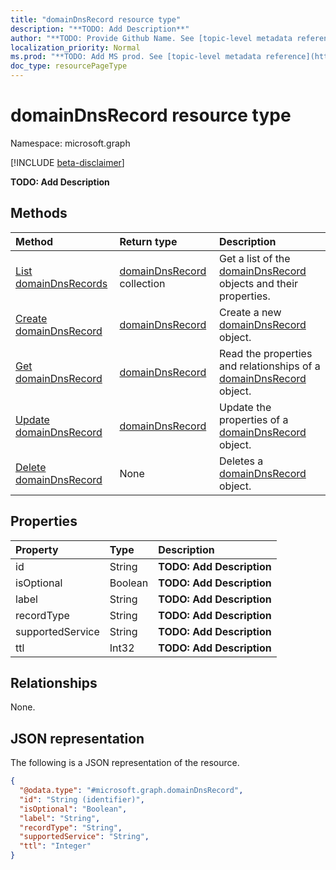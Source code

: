```yaml
---
title: "domainDnsRecord resource type"
description: "**TODO: Add Description**"
author: "**TODO: Provide Github Name. See [topic-level metadata reference](https://msgo.azurewebsites.net/add/document/guidelines/metadata.html#topic-level-metadata)**"
localization_priority: Normal
ms.prod: "**TODO: Add MS prod. See [topic-level metadata reference](https://msgo.azurewebsites.net/add/document/guidelines/metadata.html#topic-level-metadata)**"
doc_type: resourcePageType
---
```


# domainDnsRecord resource type

Namespace: microsoft.graph

[!INCLUDE [beta-disclaimer](../../includes/beta-disclaimer.md)]

**TODO: Add Description**

## Methods
|Method|Return type|Description|
|:---|:---|:---|
|[List domainDnsRecords](../api/domaindnsrecord-list.md)|[domainDnsRecord](../resources/domaindnsrecord.md) collection|Get a list of the [domainDnsRecord](../resources/domaindnsrecord.md) objects and their properties.|
|[Create domainDnsRecord](../api/domaindnsrecord-post-domaindnsrecords.md)|[domainDnsRecord](../resources/domaindnsrecord.md)|Create a new [domainDnsRecord](../resources/domaindnsrecord.md) object.|
|[Get domainDnsRecord](../api/domaindnsrecord-get.md)|[domainDnsRecord](../resources/domaindnsrecord.md)|Read the properties and relationships of a [domainDnsRecord](../resources/domaindnsrecord.md) object.|
|[Update domainDnsRecord](../api/domaindnsrecord-update.md)|[domainDnsRecord](../resources/domaindnsrecord.md)|Update the properties of a [domainDnsRecord](../resources/domaindnsrecord.md) object.|
|[Delete domainDnsRecord](../api/domaindnsrecord-delete.md)|None|Deletes a [domainDnsRecord](../resources/domaindnsrecord.md) object.|

## Properties
|Property|Type|Description|
|:---|:---|:---|
|id|String|**TODO: Add Description**|
|isOptional|Boolean|**TODO: Add Description**|
|label|String|**TODO: Add Description**|
|recordType|String|**TODO: Add Description**|
|supportedService|String|**TODO: Add Description**|
|ttl|Int32|**TODO: Add Description**|

## Relationships
None.

## JSON representation
The following is a JSON representation of the resource.
<!-- {
  "blockType": "resource",
  "keyProperty": "id",
  "@odata.type": "microsoft.graph.domainDnsRecord",
  "openType": false
}
-->
``` json
{
  "@odata.type": "#microsoft.graph.domainDnsRecord",
  "id": "String (identifier)",
  "isOptional": "Boolean",
  "label": "String",
  "recordType": "String",
  "supportedService": "String",
  "ttl": "Integer"
}
```

